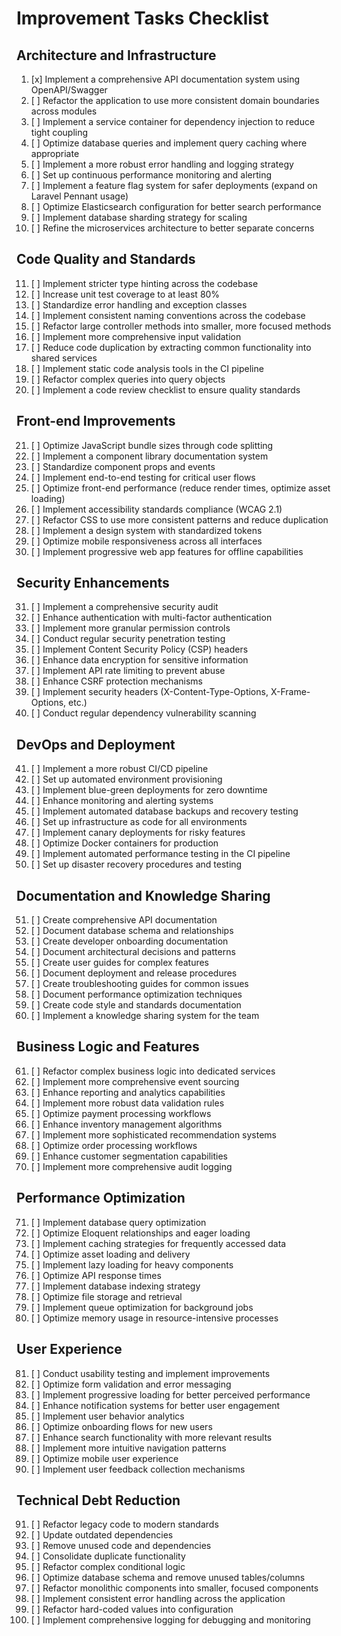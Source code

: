# Improvement Tasks Checklist

## Architecture and Infrastructure

1. [x] Implement a comprehensive API documentation system using OpenAPI/Swagger
2. [ ] Refactor the application to use more consistent domain boundaries across modules
3. [ ] Implement a service container for dependency injection to reduce tight coupling
4. [ ] Optimize database queries and implement query caching where appropriate
5. [ ] Implement a more robust error handling and logging strategy
6. [ ] Set up continuous performance monitoring and alerting
7. [ ] Implement a feature flag system for safer deployments (expand on Laravel Pennant usage)
8. [ ] Optimize Elasticsearch configuration for better search performance
9. [ ] Implement database sharding strategy for scaling
10. [ ] Refine the microservices architecture to better separate concerns

## Code Quality and Standards

11. [ ] Implement stricter type hinting across the codebase
12. [ ] Increase unit test coverage to at least 80%
13. [ ] Standardize error handling and exception classes
14. [ ] Implement consistent naming conventions across the codebase
15. [ ] Refactor large controller methods into smaller, more focused methods
16. [ ] Implement more comprehensive input validation
17. [ ] Reduce code duplication by extracting common functionality into shared services
18. [ ] Implement static code analysis tools in the CI pipeline
19. [ ] Refactor complex queries into query objects
20. [ ] Implement a code review checklist to ensure quality standards

## Front-end Improvements

21. [ ] Optimize JavaScript bundle sizes through code splitting
22. [ ] Implement a component library documentation system
23. [ ] Standardize component props and events
24. [ ] Implement end-to-end testing for critical user flows
25. [ ] Optimize front-end performance (reduce render times, optimize asset loading)
26. [ ] Implement accessibility standards compliance (WCAG 2.1)
27. [ ] Refactor CSS to use more consistent patterns and reduce duplication
28. [ ] Implement a design system with standardized tokens
29. [ ] Optimize mobile responsiveness across all interfaces
30. [ ] Implement progressive web app features for offline capabilities

## Security Enhancements

31. [ ] Implement a comprehensive security audit
32. [ ] Enhance authentication with multi-factor authentication
33. [ ] Implement more granular permission controls
34. [ ] Conduct regular security penetration testing
35. [ ] Implement Content Security Policy (CSP) headers
36. [ ] Enhance data encryption for sensitive information
37. [ ] Implement API rate limiting to prevent abuse
38. [ ] Enhance CSRF protection mechanisms
39. [ ] Implement security headers (X-Content-Type-Options, X-Frame-Options, etc.)
40. [ ] Conduct regular dependency vulnerability scanning

## DevOps and Deployment

41. [ ] Implement a more robust CI/CD pipeline
42. [ ] Set up automated environment provisioning
43. [ ] Implement blue-green deployments for zero downtime
44. [ ] Enhance monitoring and alerting systems
45. [ ] Implement automated database backups and recovery testing
46. [ ] Set up infrastructure as code for all environments
47. [ ] Implement canary deployments for risky features
48. [ ] Optimize Docker containers for production
49. [ ] Implement automated performance testing in the CI pipeline
50. [ ] Set up disaster recovery procedures and testing

## Documentation and Knowledge Sharing

51. [ ] Create comprehensive API documentation
52. [ ] Document database schema and relationships
53. [ ] Create developer onboarding documentation
54. [ ] Document architectural decisions and patterns
55. [ ] Create user guides for complex features
56. [ ] Document deployment and release procedures
57. [ ] Create troubleshooting guides for common issues
58. [ ] Document performance optimization techniques
59. [ ] Create code style and standards documentation
60. [ ] Implement a knowledge sharing system for the team

## Business Logic and Features

61. [ ] Refactor complex business logic into dedicated services
62. [ ] Implement more comprehensive event sourcing
63. [ ] Enhance reporting and analytics capabilities
64. [ ] Implement more robust data validation rules
65. [ ] Optimize payment processing workflows
66. [ ] Enhance inventory management algorithms
67. [ ] Implement more sophisticated recommendation systems
68. [ ] Optimize order processing workflows
69. [ ] Enhance customer segmentation capabilities
70. [ ] Implement more comprehensive audit logging

## Performance Optimization

71. [ ] Implement database query optimization
72. [ ] Optimize Eloquent relationships and eager loading
73. [ ] Implement caching strategies for frequently accessed data
74. [ ] Optimize asset loading and delivery
75. [ ] Implement lazy loading for heavy components
76. [ ] Optimize API response times
77. [ ] Implement database indexing strategy
78. [ ] Optimize file storage and retrieval
79. [ ] Implement queue optimization for background jobs
80. [ ] Optimize memory usage in resource-intensive processes

## User Experience

81. [ ] Conduct usability testing and implement improvements
82. [ ] Optimize form validation and error messaging
83. [ ] Implement progressive loading for better perceived performance
84. [ ] Enhance notification systems for better user engagement
85. [ ] Implement user behavior analytics
86. [ ] Optimize onboarding flows for new users
87. [ ] Enhance search functionality with more relevant results
88. [ ] Implement more intuitive navigation patterns
89. [ ] Optimize mobile user experience
90. [ ] Implement user feedback collection mechanisms

## Technical Debt Reduction

91. [ ] Refactor legacy code to modern standards
92. [ ] Update outdated dependencies
93. [ ] Remove unused code and dependencies
94. [ ] Consolidate duplicate functionality
95. [ ] Refactor complex conditional logic
96. [ ] Optimize database schema and remove unused tables/columns
97. [ ] Refactor monolithic components into smaller, focused components
98. [ ] Implement consistent error handling across the application
99. [ ] Refactor hard-coded values into configuration
100. [ ] Implement comprehensive logging for debugging and monitoring
